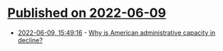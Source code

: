 # [Published on 2022-06-09](index.md)

* [2022-06-09, 15:49:16](https://news.ycombinator.com/item?id=31682705) - [Why is American administrative capacity in decline?](https://donmoynihan.substack.com/p/why-is-american-administrative-capacity)
